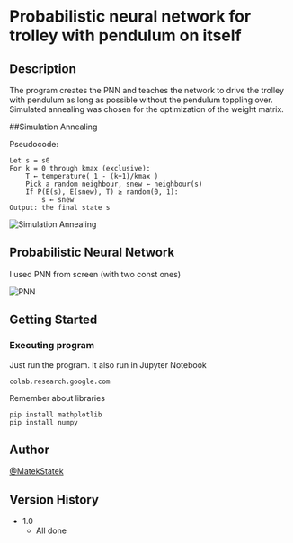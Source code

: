 # Probabilistic neural network for trolley with pendulum on itself

## Description

The program creates the PNN and teaches the network to drive the trolley with pendulum as long as possible without the pendulum toppling over. Simulated annealing was chosen for the optimization of the weight matrix.

##Simulation Annealing

Pseudocode:
```
Let s = s0
For k = 0 through kmax (exclusive):
	T ← temperature( 1 - (k+1)/kmax )
	Pick a random neighbour, snew ← neighbour(s)
	If P(E(s), E(snew), T) ≥ random(0, 1):
		s ← snew
Output: the final state s
```

![Simulation Annealing](https://upload.wikimedia.org/wikipedia/commons/d/d5/Hill_Climbing_with_Simulated_Annealing.gif)


## Probabilistic Neural Network

I used PNN from screen (with two const ones)

![PNN](https://gcdnb.pbrd.co/images/WC49nmW1VC67.png?o=1)


## Getting Started

### Executing program

Just run the program. It also run in Jupyter Notebook
```
colab.research.google.com
```

Remember about libraries
```
pip install mathplotlib
pip install numpy
```
## Author

[@MatekStatek](https://twitter.com/matekstatek)

## Version History

* 1.0
    * All done
